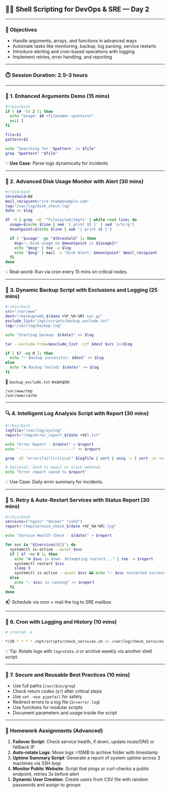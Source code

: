 ## 🧑‍🏫 Shell Scripting for DevOps & SRE — Day 2
---

### 🎯 Objectives

* Handle arguments, arrays, and functions in advanced ways
* Automate tasks like monitoring, backup, log parsing, service restarts
* Introduce alerting and cron-based operations with logging
* Implement retries, error handling, and reporting

---

### ⏱️ **Session Duration**: 2.5–3 hours

---

### 🧮 **1. Enhanced Arguments Demo (15 mins)**

```bash
#!/bin/bash
if [ $# -lt 2 ]; then
  echo "Usage: $0 <filename> <pattern>"
  exit 1
fi

file=$1
pattern=$2

echo "Searching for '$pattern' in $file"
grep "$pattern" "$file"
```

💡 **Use Case**: Parse logs dynamically for incidents

---

### 🔁 **2. Advanced Disk Usage Monitor with Alert (30 mins)**

```bash
#!/bin/bash
threshold=80
mail_recipient="sre-team@example.com"
log="/var/log/disk_check.log"
date >> $log

df -H | grep -vE '^Filesystem|tmpfs' | while read line; do
  usage=$(echo $line | awk '{ print $5 }' | sed 's/%//g')
  mountpoint=$(echo $line | awk '{ print $6 }')

  if [ "$usage" -ge "$threshold" ]; then
    msg="⚠️ Disk usage on $mountpoint is ${usage}%"
    echo "$msg" | tee -a $log
    echo "$msg" | mail -s "Disk Alert: $mountpoint" $mail_recipient
  fi
done
```

💡 Real-world: Run via cron every 15 mins on critical nodes.

---

### 🧪 **3. Dynamic Backup Script with Exclusions and Logging (25 mins)**

```bash
#!/bin/bash
src="/var/www"
dest="/backup/web_$(date +%F_%H-%M).tar.gz"
exclude_list="/opt/scripts/backup_exclude.txt"
log="/var/log/backup.log"

echo "Starting backup: $(date)" >> $log

tar --exclude-from=$exclude_list -czf $dest $src 2>>$log

if [ $? -eq 0 ]; then
  echo "✅ Backup successful: $dest" >> $log
else
  echo "❌ Backup failed: $(date)" >> $log
fi
```

📄 `backup_exclude.txt` example:

```
/var/www/tmp
/var/www/cache
```

---

### 🔍 **4. Intelligent Log Analysis Script with Report (30 mins)**

```bash
#!/bin/bash
logfile="/var/log/syslog"
report="/tmp/error_report_$(date +%F).txt"

echo "Error Report - $(date)" > $report
echo "------------------------" >> $report

grep -iE "error|fail|critical" $logfile | sort | uniq -c | sort -nr >> $report

# Optional: Send to email or Slack webhook
echo "Error report saved to $report"
```

💡 Use Case: Daily error summary for incidents.

---

### 🔧 **5. Retry & Auto-Restart Services with Status Report (30 mins)**

```bash
#!/bin/bash
services=("nginx" "docker" "sshd")
report="/tmp/service_check_$(date +%F_%H-%M).log"

echo "Service Health Check - $(date)" > $report

for svc in "${services[@]}"; do
  systemctl is-active --quiet $svc
  if [ $? -ne 0 ]; then
    echo "❌ $svc is down. Attempting restart..." | tee -a $report
    systemctl restart $svc
    sleep 3
    systemctl is-active --quiet $svc && echo "✅ $svc restarted successfully" >> $report || echo "❌ $svc restart failed!" >> $report
  else
    echo "✅ $svc is running" >> $report
  fi
done
```

📬 Schedule via cron + mail the log to SRE mailbox.

---

### 🔁 **6. Cron with Logging and History (10 mins)**

```bash
# crontab -e

*/10 * * * * /opt/scripts/check_services.sh >> /var/log/check_services.log 2>&1
```

💡 Tip: Rotate logs with `logrotate.d` or archive weekly via another shell script.

---

### 🔐 **7. Secure and Reusable Best Practices (10 mins)**

* Use full paths (`/usr/bin/grep`)
* Check return codes (`$?`) after critical steps
* Use `set -euo pipefail` for safety
* Redirect errors to a log file (`2>>error.log`)
* Use functions for modular scripts
* Document parameters and usage inside the script

---

### 🧠 **Homework Assignments (Advanced)**

1. **Failover Script**: Check service health, if down, update route/DNS or fallback IP
2. **Auto-rotate Logs**: Move logs >10MB to archive folder with timestamp
3. **Uptime Summary Script**: Generate a report of system uptime across 3 machines via SSH loop
4. **Monitor Public Website**: Script that pings or curl-checks a public endpoint, retries 3x before alert
5. **Dynamic User Creation**: Create users from CSV file with random passwords and assign to groups
